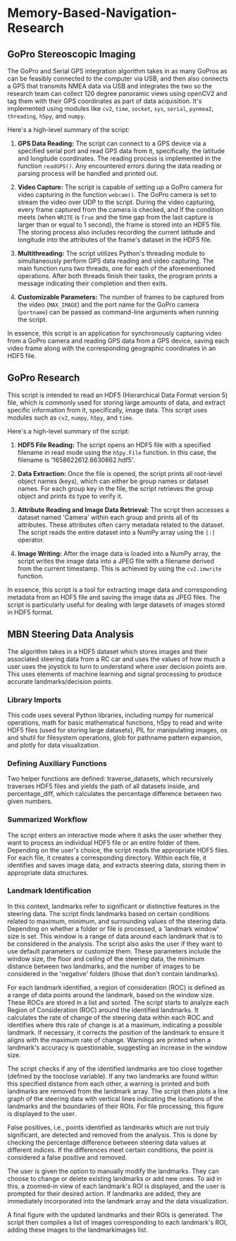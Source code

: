 # Memory-Based-Navigation-Research

## GoPro Stereoscopic Imaging
The GoPro and Serial GPS integration algorithm takes in as many GoPros as can be feasibly connected to the computer via USB, and then also connects a GPS that transmits NMEA data via USB and integrates the two so the research team can collect 120 degree panoramic views using openCV2 and tag them with their GPS coordinates as part of data acquisition. It's implemented using modules like `cv2`, `time`, `socket`, `sys`, `serial`, `pynmea2`, `threading`, `h5py`, and `numpy`. 

Here's a high-level summary of the script:

1. **GPS Data Reading:** The script can connect to a GPS device via a specified serial port and read GPS data from it, specifically, the latitude and longitude coordinates. The reading process is implemented in the function `readGPS()`. Any encountered errors during the data reading or parsing process will be handled and printed out.

2. **Video Capture:** The script is capable of setting up a GoPro camera for video capturing in the function `webcam()`. The GoPro camera is set to stream the video over UDP to the script. During the video capturing, every frame captured from the camera is checked, and if the condition meets (when `WRITE` is `True` and the time gap from the last capture is larger than or equal to 1 second), the frame is stored into an HDF5 file. The storing process also includes recording the current latitude and longitude into the attributes of the frame's dataset in the HDF5 file.

3. **Multithreading:** The script utilizes Python's threading module to simultaneously perform GPS data reading and video capturing. The main function runs two threads, one for each of the aforementioned operations. After both threads finish their tasks, the program prints a message indicating their completion and then exits.

4. **Customizable Parameters:** The number of frames to be captured from the video (`MAX_IMAGE`) and the port name for the GoPro camera (`portname`) can be passed as command-line arguments when running the script.

In essence, this script is an application for synchronously capturing video from a GoPro camera and reading GPS data from a GPS device, saving each video frame along with the corresponding geographic coordinates in an HDF5 file.

## GoPro Research

This script is intended to read an HDF5 (Hierarchical Data Format version 5) file, which is commonly used for storing large amounts of data, and extract specific information from it, specifically, image data. This script uses modules such as `cv2`, `numpy`, `h5py`, and `time`.

Here's a high-level summary of the script:

1. **HDF5 File Reading:** The script opens an HDF5 file with a specified filename in read mode using the `h5py.File` function. In this case, the filename is '1658622612.6630862.hdf5'. 

2. **Data Extraction:** Once the file is opened, the script prints all root-level object names (keys), which can either be group names or dataset names. For each group key in the file, the script retrieves the group object and prints its type to verify it.

3. **Attribute Reading and Image Data Retrieval:** The script then accesses a dataset named 'Camera' within each group and prints all of its attributes. These attributes often carry metadata related to the dataset. The script reads the entire dataset into a NumPy array using the `[:]` operator.

4. **Image Writing:** After the image data is loaded into a NumPy array, the script writes the image data into a JPEG file with a filename derived from the current timestamp. This is achieved by using the `cv2.imwrite` function.

In essence, this script is a tool for extracting image data and corresponding metadata from an HDF5 file and saving the image data as JPEG files. The script is particularly useful for dealing with large datasets of images stored in HDF5 format.

## MBN Steering Data Analysis
The algorithm takes in a HDF5 dataset which stores images and their associated steering data from a RC car and uses the values of how much a user uses the joystick to turn to understand where user decision points are. This uses elements of machine learning and signal processing to produce accurate landmarks/decision points. 

### Library Imports
This code uses several Python libraries, including numpy for numerical operations, math for basic mathematical functions, h5py to read and write HDF5 files (used for storing large datasets), PIL for manipulating images, os and shutil for filesystem operations, glob for pathname pattern expansion, and plotly for data visualization.

### Defining Auxiliary Functions
Two helper functions are defined: traverse_datasets, which recursively traverses HDF5 files and yields the path of all datasets inside, and percentage_diff, which calculates the percentage difference between two given numbers.

### Summarized Workflow
The script enters an interactive mode where it asks the user whether they want to process an individual HDF5 file or an entire folder of them. Depending on the user's choice, the script reads the appropriate HDF5 files. For each file, it creates a corresponding directory. Within each file, it identifies and saves image data, and extracts steering data, storing them in appropriate data structures.

### Landmark Identification
In this context, landmarks refer to significant or distinctive features in the steering data. The script finds landmarks based on certain conditions related to maximum, minimum, and surrounding values of the steering data. Depending on whether a folder or file is processed, a 'landmark window' size is set. This window is a range of data around each landmark that is to be considered in the analysis. The script also asks the user if they want to use default parameters or customize them. These parameters include the window size, the floor and ceiling of the steering data, the minimum distance between two landmarks, and the number of images to be considered in the 'negative' folders (those that don't contain landmarks). 

For each landmark identified, a region of consideration (ROC) is defined as a range of data points around the landmark, based on the window size. These ROCs are stored in a list and sorted. The script starts to analyze each Region of Consideration (ROC) around the identified landmarks. It calculates the rate of change of the steering data within each ROC and identifies where this rate of change is at a maximum, indicating a possible landmark. If necessary, it corrects the position of the landmark to ensure it aligns with the maximum rate of change. Warnings are printed when a landmark's accuracy is questionable, suggesting an increase in the window size.

The script checks if any of the identified landmarks are too close together (defined by the tooclose variable). If any two landmarks are found within this specified distance from each other, a warning is printed and both landmarks are removed from the landmark array. The script then plots a line graph of the steering data with vertical lines indicating the locations of the landmarks and the boundaries of their ROIs. For file processing, this figure is displayed to the user.

False positives, i.e., points identified as landmarks which are not truly significant, are detected and removed from the analysis. This is done by checking the percentage difference between steering data values at different indices. If the differences meet certain conditions, the point is considered a false positive and removed.

The user is given the option to manually modify the landmarks. They can choose to change or delete existing landmarks or add new ones. To aid in this, a zoomed-in view of each landmark's ROI is displayed, and the user is prompted for their desired action. If landmarks are added, they are immediately incorporated into the landmark array and the data visualization.

A final figure with the updated landmarks and their ROIs is generated. The script then compiles a list of images corresponding to each landmark's ROI, adding these images to the landmarkimages list.
